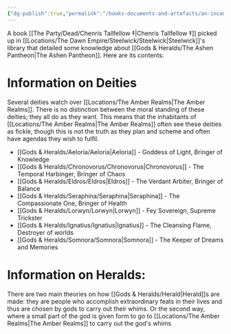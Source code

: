```yaml
---
{"dg-publish":true,"permalink":"/books-documents-and-artefacts/an-incomplete-guide-to-the-gods/","noteIcon":"","created":"2024-05-03T19:25:32.086+01:00","updated":"2024-12-31T22:43:18.978+00:00"}
---
```


A book [[The Party/Dead/Chenris Tallfellow ‡\|Chenris Tallfellow ‡]] picked up in [[Locations/The Dawn Empire/Steelwick/Steelwick\|Steelwick]]'s library that detailed some knowledge about [[Gods & Heralds/The Ashen Pantheon\|The Ashen Pantheon]]. Here are its contents:

# Information on Deities 
Several deities watch over [[Locations/The Amber Realms\|The Amber Realms]]. There is no distinction between the moral standing of these deities; they all do as they want. This means that the inhabitants of [[Locations/The Amber Realms\|The Amber Realms]] often see these deities as fickle, though this is not the truth as they plan and scheme and often have agendas they wish to fulfil.

- [[Gods & Heralds/Aeloria/Aeloria\|Aeloria]] - Goddess of Light, Bringer of Knowledge 
- [[Gods & Heralds/Chronovorus/Chronovorus\|Chronovorus]] - The Temporal Harbinger, Bringer of Chaos 
- [[Gods & Heralds/Eldros/Eldros\|Eldros]] - The Verdant Arbiter, Bringer of Balance 
- [[Gods & Heralds/Seraphina/Seraphina\|Seraphina]] - The Compassionate One, Bringer of Health
- [[Gods & Heralds/Lorwyn/Lorwyn\|Lorwyn]] - Fey Sovereign, Supreme Trickster 
- [[Gods & Heralds/Ignatius/Ignatius\|Ignatius]] - The Cleansing Flame, Destroyer of worlds
- [[Gods & Heralds/Somnora/Somnora\|Somnora]] - The Keeper of Dreams and Memories

# Information on Heralds: 
There are two main theories on how [[Gods & Heralds/Herald\|Herald]]s are made: they are people who accomplish extraordinary feats in their lives and thus are chosen by gods to carry out their whims. Or the second way, where a small part of the god is given form to go to [[Locations/The Amber Realms\|The Amber Realms]] to carry out the god's whims
